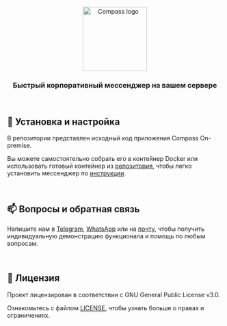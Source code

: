 <p align="center">
  <a href="https://getcompass.ru">
    <picture>
      <source media="(prefers-color-scheme: dark)" srcset="https://getcompass.ru/static/github/ru/logo_dark.png">
      <img src="https://getcompass.ru/static/github/ru/logo_light.png" height="150" alt="Compass logo">
    </picture>
  </a>
</p>

<h3 align="center">Быстрый корпоративный мессенджер на вашем сервере</h3>

</br>

## 🚀 Установка и настройка

В репозитории представлен исходный код приложения Compass On-premise.

Вы можете самостоятельно собрать его в контейнер Docker или использовать готовый контейнер из [репозитория](https://github.com/getCompass/onpremise-installer), чтобы легко установить мессенджер по [инструкции](https://doc-onpremise.getcompass.ru/?utm_source=github&utm_medium=downloads-and-settings&source_id=github).

</br>

## 📫 Вопросы и обратная связь

Напишите нам в [Telegram](https://t.me/getcompass), [WhatsApp](https://wa.me/message/CJINDDW52XJYM1) или на [почту](mailto:support@getcompass.ru), чтобы получить
индивидуальную демонстрацию функционала и помощь по любым вопросам.

</br>

## 📘 Лицензия

Проект лицензирован в соответствии с GNU General Public License v3.0.

Ознакомьтесь с файлом [LICENSE](https://github.com/getCompass/onpremise/blob/master/LICENSE), чтобы узнать больше о правах и ограничениях.